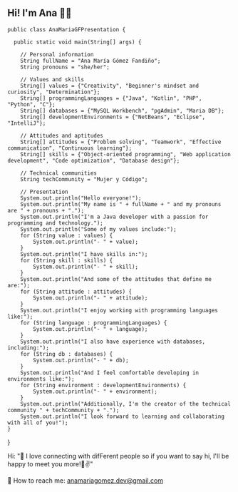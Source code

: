 
 ## Hi! I'm Ana 👋😃

    public class AnaMariaGFPresentation {
    
      public static void main(String[] args) {
      
        // Personal information
        String fullName = "Ana María Gómez Fandiño";
        String pronouns = "she/her";
        
        // Values and skills
        String[] values = {"Creativity", "Beginner's mindset and curiosity", "Determination"};
        String[] programmingLanguages = {"Java", "Kotlin", "PHP", "Python", "C"};
        String[] databases = {"MySQL Workbench", "pgAdmin", "Maria DB"};
        String[] developmentEnvironments = {"NetBeans", "Eclipse", "IntelliJ"};
        
        // Attitudes and aptitudes
        String[] attitudes = {"Problem solving", "Teamwork", "Effective communication", "Continuous learning"};
        String[] skills = {"Object-oriented programming", "Web application development", "Code optimization", "Database design"};
        
        // Technical communities
        String techCommunity = "Mujer y Código";
        
        // Presentation
        System.out.println("Hello everyone!");
        System.out.println("My name is " + fullName + " and my pronouns are " + pronouns + ".");
        System.out.println("I'm a Java developer with a passion for programming and technology.");
        System.out.println("Some of my values include:");
        for (String value : values) {
            System.out.println("- " + value);
        }
        System.out.println("I have skills in:");
        for (String skill : skills) {
            System.out.println("- " + skill);
        }
        System.out.println("And some of the attitudes that define me are:");
        for (String attitude : attitudes) {
            System.out.println("- " + attitude);
        }
        System.out.println("I enjoy working with programming languages like:");
        for (String language : programmingLanguages) {
            System.out.println("- " + language);
        }
        System.out.println("I also have experience with databases, including:");
        for (String db : databases) {
            System.out.println("- " + db);
        }
        System.out.println("And I feel comfortable developing in environments like:");
        for (String environment : developmentEnvironments) {
            System.out.println("- " + environment);
        }
        System.out.println("Additionally, I'm the creator of the technical community " + techCommunity + ".");
        System.out.println("I look forward to learning and collaborating with all of you!");
    }
}



Hi: "🤝 I love connecting with difFerent people so if you want to say hi, I'll be happy to meet you more!🙂✌"

📧 How to reach me: anamariagomez.dev@gmail.com

